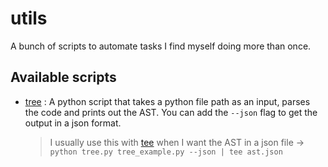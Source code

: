 # utils
A bunch of scripts to automate tasks I find myself doing more than once.

## Available scripts
- [tree](https://github.com/silverhairs/utils/blob/main/tree.py) : A python script that takes a python file path as an input, parses the code and prints out the AST. You can add the `--json` flag to get the output in a json format.
  > I usually use this with [tee](https://en.wikipedia.org/wiki/Tee_(command)) when I want the AST in a json file -> `python tree.py tree_example.py --json | tee ast.json`
